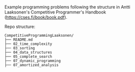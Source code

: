 Example programming problems following the structure in Antti Laaksonen's Competitive Programmer's Handbook (https://cses.fi/book/book.pdf).

Repo structure:

```
CompetitiveProgrammingLaaksonen/
├── README.md
├── 02_time_complexity
├── 03_sorting
├── 04_data_structures
├── 05_complete_search
├── 07_dynamic_programming
├── 07_amortized_analysis
```
